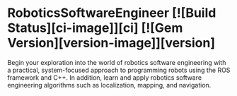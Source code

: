 # RoboticsSoftwareEngineer [![Build Status][ci-image]][ci] [![Gem Version][version-image]][version]
Begin your exploration into the world of robotics software engineering with a practical, system-focused approach to programming robots using the ROS framework and C++. In addition, learn and apply robotics software engineering algorithms such as localization, mapping, and navigation.
